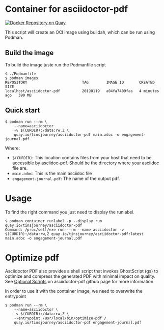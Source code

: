 # Container for asciidoctor-pdf

[![Docker Repository on Quay](https://quay.io/repository/tinsjourney/asciidoctor-pdf/status "Docker Repository on Quay")](https://quay.io/repository/tinsjourney/asciidoctor-pdf)

This script will create an OCI image using buildah, which can be run using Podman.

## Build the image
To build the image juste run the Podmanfile script
```
$ ./Podmanfile
$ podman images
REPOSITORY                         TAG        IMAGE ID       CREATED         SIZE
localhost/asciidoctor-pdf          20190119   a04fa7409faa   4 minutes ago   399 MB
```

## Quick start

```
$ podman run --rm \
	--name=asciidoctor
	-v $(CURDIR):/data:rw,Z \
	quay.io/tinsjourney/asciidoctor-pdf main.adoc -o engagement-journal.pdf
```

Where:
  - `$(CURDIR)`: This location contains files from your host that need to be accessible by asciidoc-pdf. Should be the directory where your asciidoc file are.
  - `main.adoc`: This is the main asciidoc file
  - `engagement-journal.pdf`: The name of the output pdf.

# Usage

To find the right command you just need to display the runlabel.
```
$ podman container runlabel -p --display run quay.io/tinsjourney/asciidoctor-pdf
Command: /proc/self/exe run --rm --name asciidoctor -v $(CURDIR):/data:rw,Z quay.io/tinsjourney/asciidoctor-pdf:latest main.adoc -o engagement-journal.pdf
```

# Optimize pdf

Asciidoctor PDF also provides a shell script that invokes GhostScript (gs) to optimize and compress the generated PDF with minimal impact on quality. See [Optional Scripts](https://github.com/asciidoctor/asciidoctor-pdf#optional-scripts) on asciidoctor-pdf github page for more information.

In order to use it with the container image, we need to overwrite the entrypoint
```
$ podman run --rm \
	--name=asciidoctor \
	-v $(CURDIR):/data:rw,Z \
	--entrypoint /usr/local/bin/optimize-pdf /
	quay.io/tinsjourney/asciidoctor-pdf engagement-journal.pdf
```
